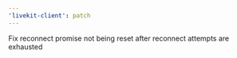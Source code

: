 ```yaml
---
'livekit-client': patch
---
```


Fix reconnect promise not being reset after reconnect attempts are exhausted

